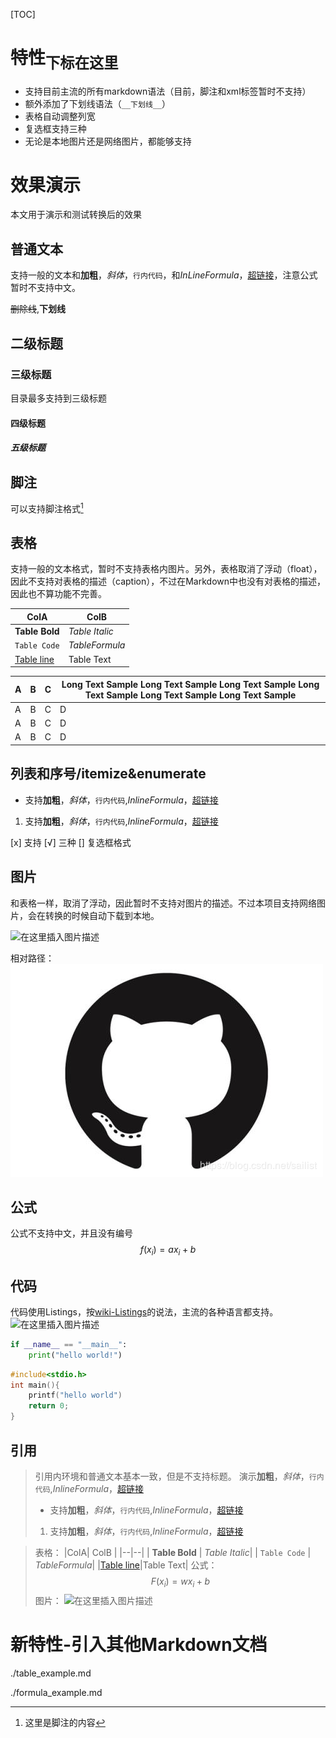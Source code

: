 [TOC]


<title>这里写标题</title>


# 特性<sub>下标在这里</sub>
- 支持目前主流的所有markdown语法（目前，脚注和xml标签暂时不支持）
- 额外添加了下划线语法（`__下划线__`）
- 表格自动调整列宽
- 复选框支持三种
- 无论是本地图片还是网络图片，都能够支持

# 效果演示

本文用于演示和测试转换后的效果

## 普通文本
支持一般的文本和**加粗**，*斜体*，`行内代码`，和$InLine Formula$，[超链接](http://github.com)，注意公式暂时不支持中文。

~~删除线~~,__下划线__

## 二级标题

### 三级标题
目录最多支持到三级标题
#### 四级标题
##### 五级标题

## 脚注

可以支持脚注格式[^label]

[^label]:这里是脚注的内容


## 表格
支持一般的文本格式，暂时不支持表格内图片。另外，表格取消了浮动（float），因此不支持对表格的描述（caption），不过在Markdown中也没有对表格的描述，因此也不算功能不完善。

|ColA| ColB |
|--|--|
| **Table Bold** |  *Table Italic*|
| `Table Code` |  $Table Formula$|
|[Table line](www.github.com)|Table Text|

|A|B|C|Long Text Sample Long Text Sample Long Text Sample Long Text Sample Long Text Sample Long Text Sample |
|--|--|--|--|
|A|B|C|D|
|A|B|C|D|
|A|B|C|D|

## 列表和序号/itemize&enumerate
- 支持**加粗**，*斜体*，`行内代码`,$Inline Formula$，[超链接](www.github.com)

1. 支持**加粗**，*斜体*，`行内代码`,$Inline Formula$，[超链接](www.github.com)

 [x] 支持
 [√] 三种
 [] 复选框格式

## 图片
和表格一样，取消了浮动，因此暂时不支持对图片的描述。不过本项目支持网络图片，会在转换的时候自动下载到本地。

![在这里插入图片描述](https://img-blog.csdnimg.cn/20190726170401866.png?x-oss-process=image/watermark,type_ZmFuZ3poZW5naGVpdGk,shadow_10,text_aHR0cHM6Ly9ibG9nLmNzZG4ubmV0L3NhaWxpc3Q=,size_16,color_FFFFFF,t_70)

相对路径：
![](./exampleimage.png)

## 公式
公式不支持中文，并且没有编号
$$
f(x_i)=ax_i+b
$$

## 代码
代码使用Listings，按[wiki-Listings](https://en.wikibooks.org/wiki/LaTeX/Source_Code_Listings)的说法，主流的各种语言都支持。
![在这里插入图片描述](https://img-blog.csdnimg.cn/2019072617073535.png?x-oss-process=image/watermark,type_ZmFuZ3poZW5naGVpdGk,shadow_10,text_aHR0cHM6Ly9ibG9nLmNzZG4ubmV0L3NhaWxpc3Q=,size_16,color_FFFFFF,t_70)
```python
if __name__ == "__main__":
	print("hello world!")
```

```cpp
#include<stdio.h>
int main(){
	printf("hello world")
	return 0;
}

```

## 引用
> 引用内环境和普通文本基本一致，但是不支持标题。
> 演示**加粗**，*斜体*，`行内代码`,$Inline Formula$，[超链接](www.github.com)
> - 支持**加粗**，*斜体*，`行内代码`,$Inline Formula$，[超链接](www.github.com)
> 1. 支持**加粗**，*斜体*，`行内代码`,$Inline Formula$，[超链接](www.github.com)

> 表格：
> |ColA| ColB |
>|--|--|
>| **Table Bold** |  *Table Italic*|
>| `Table Code` |  $Table Formula$|
>|[Table line](www.github.com)|Table Text|
> 公式：
> $$F(x_i) = wx_i+b$$
> 图片：
> ![在这里插入图片描述](https://img-blog.csdnimg.cn/20190726170401866.png?x-oss-process=image/watermark,type_ZmFuZ3poZW5naGVpdGk,shadow_10,text_aHR0cHM6Ly9ibG9nLmNzZG4ubmV0L3NhaWxpc3Q=,size_16,color_FFFFFF,t_70)
> 

# 新特性-引入其他Markdown文档

<include>./table_example.md</include>

<include>./formula_example.md</include>

